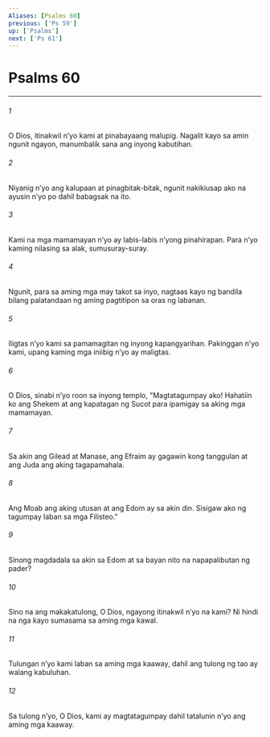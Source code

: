 ```yaml
---
Aliases: [Psalms 60]
previous: ['Ps 59']
up: ['Psalms']
next: ['Ps 61']
---
```

# Psalms 60

***

###### 1
O Dios, itinakwil nʼyo kami at pinabayaang malupig. Nagalit kayo sa amin ngunit ngayon, manumbalik sana ang inyong kabutihan. 

###### 2
Niyanig nʼyo ang kalupaan at pinagbitak-bitak, ngunit nakikiusap ako na ayusin nʼyo po dahil babagsak na ito. 

###### 3
Kami na mga mamamayan nʼyo ay labis-labis nʼyong pinahirapan. Para nʼyo kaming nilasing sa alak, sumusuray-suray. 

###### 4
Ngunit, para sa aming mga may takot sa inyo, nagtaas kayo ng bandila bilang palatandaan ng aming pagtitipon sa oras ng labanan. 

###### 5
Iligtas nʼyo kami sa pamamagitan ng inyong kapangyarihan. Pakinggan nʼyo kami, upang kaming mga iniibig nʼyo ay maligtas. 

###### 6
O Dios, sinabi nʼyo roon sa inyong templo, "Magtatagumpay ako! Hahatiin ko ang Shekem at ang kapatagan ng Sucot para ipamigay sa aking mga mamamayan. 

###### 7
Sa akin ang Gilead at Manase, ang Efraim ay gagawin kong tanggulan at ang Juda ang aking tagapamahala. 

###### 8
Ang Moab ang aking utusan at ang Edom ay sa akin din. Sisigaw ako ng tagumpay laban sa mga Filisteo." 

###### 9
Sinong magdadala sa akin sa Edom at sa bayan nito na napapalibutan ng pader? 

###### 10
Sino na ang makakatulong, O Dios, ngayong itinakwil nʼyo na kami? Ni hindi na nga kayo sumasama sa aming mga kawal. 

###### 11
Tulungan nʼyo kami laban sa aming mga kaaway, dahil ang tulong ng tao ay walang kabuluhan. 

###### 12
Sa tulong nʼyo, O Dios, kami ay magtatagumpay dahil tatalunin nʼyo ang aming mga kaaway.
